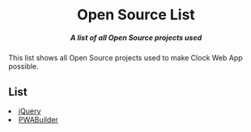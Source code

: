 <h1 align="center">Open Source List</h1>
<h5 align="center">A list of all Open Source projects used</h5>
<p>This list shows all Open Source projects used to make Clock Web App possible.</p>
<h2>List</h2>
<li><a href="https://jquery.com/">jQuery</a></li>
<li><a href="https://www.pwabuilder.com/">PWABuilder</a></li>